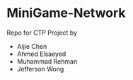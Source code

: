 # MiniGame-Network

Repo for CTP Project by 
<ul>
<li>Aijie Chen</li>
<li>Ahmed Elsaeyed</li>
<li>Muhammad Rehman</li>
<li>Jefferson Wong</li>
</ul>
